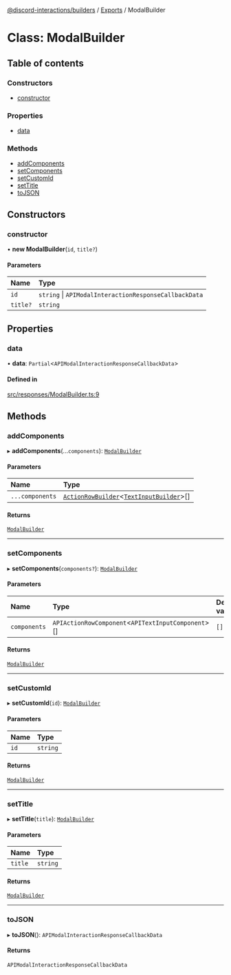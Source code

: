 [@discord-interactions/builders](../README.md) / [Exports](../modules.md) / ModalBuilder

# Class: ModalBuilder

## Table of contents

### Constructors

- [constructor](ModalBuilder.md#constructor)

### Properties

- [data](ModalBuilder.md#data)

### Methods

- [addComponents](ModalBuilder.md#addcomponents)
- [setComponents](ModalBuilder.md#setcomponents)
- [setCustomId](ModalBuilder.md#setcustomid)
- [setTitle](ModalBuilder.md#settitle)
- [toJSON](ModalBuilder.md#tojson)

## Constructors

### constructor

• **new ModalBuilder**(`id`, `title?`)

#### Parameters

| Name | Type |
| :------ | :------ |
| `id` | `string` \| `APIModalInteractionResponseCallbackData` |
| `title?` | `string` |

## Properties

### data

• **data**: `Partial`<`APIModalInteractionResponseCallbackData`\>

#### Defined in

[src/responses/ModalBuilder.ts:9](https://github.com/ssMMiles/discord-interactions/blob/c2e131f/packages/builders/src/responses/ModalBuilder.ts#L9)

## Methods

### addComponents

▸ **addComponents**(...`components`): [`ModalBuilder`](ModalBuilder.md)

#### Parameters

| Name | Type |
| :------ | :------ |
| `...components` | [`ActionRowBuilder`](ActionRowBuilder.md)<[`TextInputBuilder`](TextInputBuilder.md)\>[] |

#### Returns

[`ModalBuilder`](ModalBuilder.md)

___

### setComponents

▸ **setComponents**(`components?`): [`ModalBuilder`](ModalBuilder.md)

#### Parameters

| Name | Type | Default value |
| :------ | :------ | :------ |
| `components` | `APIActionRowComponent`<`APITextInputComponent`\>[] | `[]` |

#### Returns

[`ModalBuilder`](ModalBuilder.md)

___

### setCustomId

▸ **setCustomId**(`id`): [`ModalBuilder`](ModalBuilder.md)

#### Parameters

| Name | Type |
| :------ | :------ |
| `id` | `string` |

#### Returns

[`ModalBuilder`](ModalBuilder.md)

___

### setTitle

▸ **setTitle**(`title`): [`ModalBuilder`](ModalBuilder.md)

#### Parameters

| Name | Type |
| :------ | :------ |
| `title` | `string` |

#### Returns

[`ModalBuilder`](ModalBuilder.md)

___

### toJSON

▸ **toJSON**(): `APIModalInteractionResponseCallbackData`

#### Returns

`APIModalInteractionResponseCallbackData`

